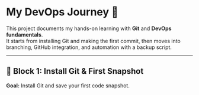 # My DevOps Journey 🚀

This project documents my hands-on learning with **Git** and **DevOps fundamentals**.  
It starts from installing Git and making the first commit, then moves into branching, GitHub integration, and automation with a backup script.  

---

## 🏁 Block 1: Install Git & First Snapshot
**Goal:** Install Git and save your first code snapshot.  


